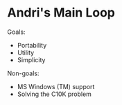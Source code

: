 # Andri's Main Loop

Goals:
 * Portability
 * Utility
 * Simplicity

Non-goals:
 * MS Windows (TM) support
 * Solving the C10K problem
